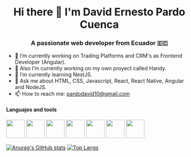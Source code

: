 <h1 align="center">Hi there 👋 I'm David Ernesto Pardo Cuenca</h1>
<h3 align="center">A passionate web developer from Ecuador 🇪🇨</h3>



- 🔭 I’m currently working on Trading Platforms and CRM's as Frontend Developer (Angular).
- 🔭 Also I’m currently working on my own proyect called Handy.
- 🌱 I’m currently learning NestJS.
- 💬 Ask me about HTML, CSS, Javascript, React, React Native, Angular and NodeJS.
- 📫 How to reach me: pardodavid10@gmail.com
 
#### Languajes and tools
<p>
<img src="https://user-images.githubusercontent.com/43886292/129050805-eb0d8de6-836f-4eda-8ac0-630d74448cb7.png" width="50">
<img src="https://user-images.githubusercontent.com/43886292/129050890-01ce9e10-1c02-4ba1-b562-0152b95608b1.png" width="50">
<img src="https://user-images.githubusercontent.com/43886292/129050987-e591bcd2-31a2-49ba-9fe3-170d6d19e3ec.png" width="50">
 <!--Firebase -->
<img src="https://user-images.githubusercontent.com/43886292/129053643-a2471ba7-f1f4-4286-a4dd-f7051f2451eb.png" width="50" height='50'>
   <!--Nest -->
<img src="https://user-images.githubusercontent.com/43886292/129053888-33198973-3fc5-4819-b92d-cbdc89f0f8af.png" width="50">
   <!--Node -->
<img src="https://user-images.githubusercontent.com/43886292/129054935-c99bc379-a02b-4907-90de-526298b57b72.png" width="50">
<img src="https://user-images.githubusercontent.com/43886292/129054639-36e2ce72-4316-49c3-8edf-a8beefe737d5.png" width="50">
 

</p>

[![Anurag's GitHub stats](https://github-readme-stats.vercel.app/api?username=davidPardoC)](https://github.com/anuraghazra/github-readme-stats)
[![Top Langs](https://github-readme-stats.vercel.app/api/top-langs/?username=davidPardoC)](https://github.com/anuraghazra/github-readme-stats)
<!--
**davidPardoC/davidPardoC** is a ✨ _special_ ✨ repository because its `README.md` (this file) appears on your GitHub profile.

Here are some ideas to get you started:

- 🔭 I’m currently working on ...
- 🌱 I’m currently learning ...
- 👯 I’m looking to collaborate on ...
- 🤔 I’m looking for help with ...
- 💬 Ask me about ...
- 📫 How to reach me: ...
- 😄 Pronouns: ...
- ⚡ Fun fact: ...
-->
